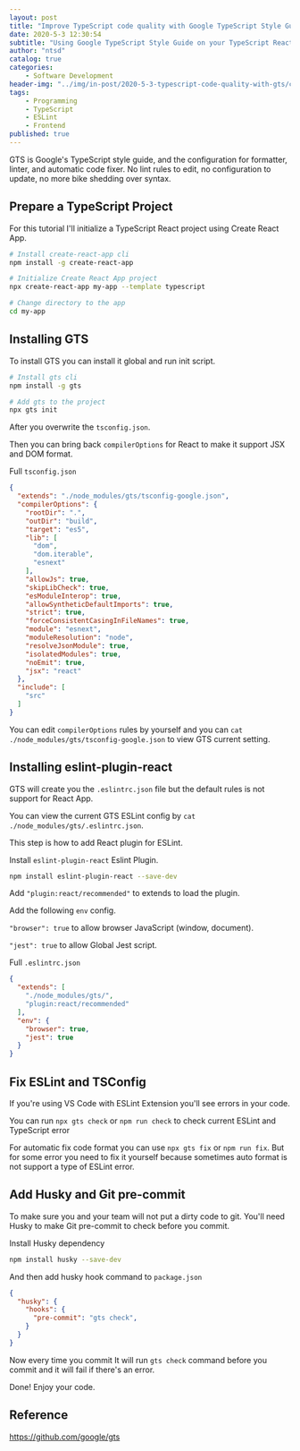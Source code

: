```yaml
---
layout: post
title: "Improve TypeScript code quality with Google TypeScript Style Guide"
date: 2020-5-3 12:30:54
subtitle: "Using Google TypeScript Style Guide on your TypeScript React project"
author: "ntsd"
catalog: true
categories:
    - Software Development
header-img: "../img/in-post/2020-5-3-typescript-code-quality-with-gts/clean.jpg"
tags:
    - Programming
    - TypeScript
    - ESLint
    - Frontend
published: true
---
```


GTS is Google's TypeScript style guide, and the configuration for formatter, linter, and automatic code fixer. No lint rules to edit, no configuration to update, no more bike shedding over syntax.

## Prepare a TypeScript Project

For this tutorial I'll initialize a TypeScript React project using Create React App.

``` Bash
# Install create-react-app cli
npm install -g create-react-app

# Initialize Create React App project
npx create-react-app my-app --template typescript

# Change directory to the app
cd my-app
```

## Installing GTS

To install GTS you can install it global and run init script.

``` Bash
# Install gts cli
npm install -g gts

# Add gts to the project
npx gts init
```

After you overwrite the `tsconfig.json`.

Then you can bring back `compilerOptions` for React to make it support JSX and DOM format.

Full `tsconfig.json`

``` JSON
{
  "extends": "./node_modules/gts/tsconfig-google.json",
  "compilerOptions": {
    "rootDir": ".",
    "outDir": "build",
    "target": "es5",
    "lib": [
      "dom",
      "dom.iterable",
      "esnext"
    ],
    "allowJs": true,
    "skipLibCheck": true,
    "esModuleInterop": true,
    "allowSyntheticDefaultImports": true,
    "strict": true,
    "forceConsistentCasingInFileNames": true,
    "module": "esnext",
    "moduleResolution": "node",
    "resolveJsonModule": true,
    "isolatedModules": true,
    "noEmit": true,
    "jsx": "react"
  },
  "include": [
    "src"
  ]
}
```

You can edit `compilerOptions` rules by yourself and you can `cat ./node_modules/gts/tsconfig-google.json` to view GTS current setting.

## Installing eslint-plugin-react

GTS will create you the `.eslintrc.json` file but the default rules is not support for React App.

You can view the current GTS ESLint config by `cat ./node_modules/gts/.eslintrc.json`.

This step is how to add React plugin for ESLint.

Install `eslint-plugin-react` Eslint Plugin.

``` Bash
npm install eslint-plugin-react --save-dev
```

Add `"plugin:react/recommended"` to extends to load the plugin.

Add the following `env` config.

`"browser": true` to allow browser JavaScript (window, document).

`"jest": true` to allow Global Jest script.

Full `.eslintrc.json`

``` JSON
{
  "extends": [
    "./node_modules/gts/",
    "plugin:react/recommended"
  ],
  "env": {
    "browser": true,
    "jest": true
  }
}
```

## Fix ESLint and TSConfig

If you're using VS Code with ESLint Extension you'll see errors in your code.

You can run `npx gts check` or `npm run check` to check current ESLint and TypeScript error

For automatic fix code format you can use `npx gts fix` or `npm run fix`. But for some error you need to fix it yourself because sometimes auto format is not support a type of ESLint error.

## Add Husky and Git pre-commit

To make sure you and your team will not put a dirty code to git. You'll need Husky to make Git pre-commit to check before you commit.

Install Husky dependency

``` Bash
npm install husky --save-dev
```

And then add husky hook command to `package.json`

``` JSON
{
  "husky": {
    "hooks": {
      "pre-commit": "gts check",
    }
  }
}
```

Now every time you commit It will run `gts check` command before you commit and it will fail if there's an error.

Done! Enjoy your code.

## Reference

<https://github.com/google/gts>

